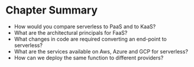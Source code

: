 # Chapter Summary

* How would you compare serverless to PaaS and to KaaS?
* What are the architectural principals for FaaS?
* What changes in code are required converting an end-point to serverless?
* What are the services available on Aws, Azure and GCP for serverless?
* How can we deploy the same function to different providers?



